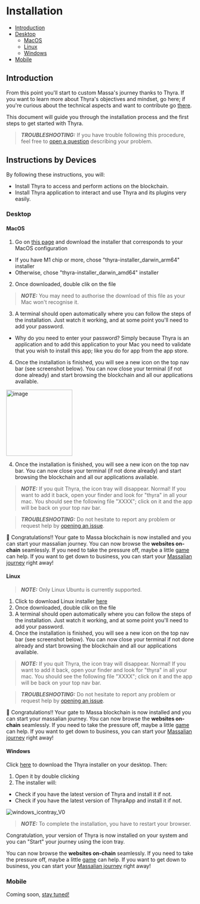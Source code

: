 
# Installation

* [Introduction](#introduction)
* [Desktop](#desktop)
  * [MacOS](#macos)
  * [Linux](#linux)
  * [Windows](#windows)
* [Mobile](#mobile)

## Introduction

From this point you'll start to custom Massa's journey thanks to Thyra. If you want to learn more about Thyra's objectives and mindset, go here; if you're curious about the technical aspects and want to contribute go [there](./CONTRIBUTING.md).

This document will guide you through the installation process and the first steps to get started with Thyra.


> **_TROUBLESHOOTING:_** If you have trouble following this procedure, feel free to [open a question](https://github.com/massalabs/thyra/issues/new) describing your problem.

## Instructions by Devices

By following these instructions, you will: 
* Install Thyra to access and perform actions on the blockchain. 
* Install Thyra application to interact and use Thyra and its plugins very easily.

### Desktop

#### MacOS

1. Go on [this page](https://.com/massalabs/thyra/releases/latest) and download the installer that corresponds to your MacOS configuration
* If you have M1 chip or more, chose "thyra-installer_darwin_arm64" installer
* Otherwise, chose "thyra-installer_darwin_amd64" installer
2. Once downloaded, double clik on the file
> **_NOTE:_** You may need to authorise the download of this file as your Mac won't recognise it.
3. A terminal should open automatically where you can follow the steps of the installation. Just watch it working, and at some point you'll need to add your password.
* Why do you need to enter your password? Simply because Thyra is an application and to add this application to your Mac you need to validate that you wish to install this app; like you do for app from the app store. 
4. Once the installation is finished, you will see a new icon on the top nav bar (see screenshot below). You can now close your terminal (if not done already) and start browsing the blockchain and all our applications available.
<img width="177" alt="image" src="https://user-images.githubusercontent.com/109611779/223798813-92a16141-19f6-415b-b9d8-2554eb814edc.png">

4. Once the installation is finished, you will see a new icon on the top nav bar. You can now close your terminal (if not done already) and start browsing the blockchain and all our applications available.

> **_NOTE:_** If you quit Thyra, the icon tray will disappear. Normal! If you want to add it back, open your finder and look for "thyra" in all your mac. You should see the following file "XXXX"; click on it and the app will be back on your top nav bar. 

> **_TROUBLESHOOTING:_** Do not hesitate to report any problem or request help by [opening an issue](https://github.com/massalabs/thyra/issues/new).


🎉 Congratulations!! Your gate to Massa blockchain is now installed and you can start your massalian journey.
You can now browse the **websites on-chain** seamlessly. If you need to take the pressure off, maybe a little [game](http://flappy.massa) can help.
If you want to get down to business, you can start your [Massalian journey](http://my.massa/thyra/wallet) right away!


#### Linux

> **_NOTE:_** Only Linux Ubuntu is currently supported.

1. Click to download Linux installer [here](https://github.com/massalabs/thyra/releases/latest/download/thyra-installer_linux_amd64)
2. Once downloaded, double clik on the file 
3. A terminal should open automatically where you can follow the steps of the installation. Just watch it working, and at some point you'll need to add your password.
4. Once the installation is finished, you will see a new icon on the top nav bar (see screenshot below). You can now close your terminal if not done already and start browsing the blockchain and all our applications available. 

> **_NOTE:_** If you quit Thyra, the icon tray will disappear. Normal! If you want to add it back, open your finder and look for "thyra" in all your mac. You should see the following file "XXXX"; click on it and the app will be back on your top nav bar. 

> **_TROUBLESHOOTING:_** Do not hesitate to report any problem or request help by [opening an issue](https://github.com/massalabs/thyra/issues/new).


🎉 Congratulations!! Your gate to Massa blockchain is now installed and you can start your massalian journey.
You can now browse the **websites on-chain** seamlessly. If you need to take the pressure off, maybe a little [game](http://flappy.massa) can help.
If you want to get down to business, you can start your [Massalian journey](http://my.massa/thyra/wallet) right away!



#### Windows


Click [here](https://github.com/massalabs/thyra/releases/latest/download/thyra-installer_windows_amd64.exe) to download the Thyra installer on your desktop. Then:
1. Open it by double clicking
2. The installer will:
  * Check if you have the latest version of Thyra and install it if not.
  * Check if you have the latest version of ThyraApp and install it if not.

![windows_icontray_V0](https://user-images.githubusercontent.com/109611779/212294116-05e1dd37-ed3f-4e3e-b034-b02d782bc4ee.png)

> **_NOTE:_** To complete the installation, you have to restart your browser.

Congratulation, your version of Thyra is now installed on your system and you can "Start" your journey using the icon tray.

You can now browse the **websites on-chain** seamlessly. If you need to take the pressure off, maybe a little [game](http://flappy.massa) can help.
If you want to get down to business, you can start your [Massalian journey](http://my.massa/thyra/wallet) right away!


### Mobile 

Coming soon, [stay tuned!](discord.gg/massa) 


